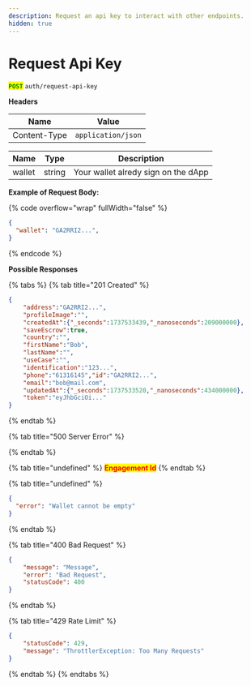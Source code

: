 ```yaml
---
description: Request an api key to interact with other endpoints.
hidden: true
---
```


# Request Api Key

<mark style="color:green;">**`POST`**</mark> `auth/request-api-key`

**Headers**

| Name         | Value              |
| ------------ | ------------------ |
| Content-Type | `application/json` |

| Name   | Type   | Description                         |
| ------ | ------ | ----------------------------------- |
| wallet | string | Your wallet alredy sign on the dApp |

**Example of Request Body:**

{% code overflow="wrap" fullWidth="false" %}
```json
{
  "wallet": "GA2RRI2...",
}
```
{% endcode %}

**Possible Responses**

{% tabs %}
{% tab title="201 Created" %}
```json
{
    "address":"GA2RRI2...",
    "profileImage":"",
    "createdAt":{"_seconds":1737533439,"_nanoseconds":209000000},
    "saveEscrow":true,
    "country":"",
    "firstName":"Bob",
    "lastName":"",
    "useCase":"",
    "identification":"123...",
    "phone":"61316145","id":"GA2RRI2...",
    "email":"bob@mail.com",
    "updatedAt":{"_seconds":1737533520,"_nanoseconds":434000000},
    "token":"eyJhbGciOi..."
}
```
{% endtab %}

{% tab title="500 Server Error" %}

{% endtab %}

{% tab title="undefined" %}
<mark style="color:red;">**Engagement Id**</mark>
{% endtab %}

{% tab title="undefined" %}
```json
{
  "error": "Wallet cannot be empty"
}
```
{% endtab %}

{% tab title="400 Bad Request" %}
```json
{
    "message": "Message",
    "error": "Bad Request",
    "statusCode": 400
}
```
{% endtab %}

{% tab title="429 Rate Limit" %}
```json
{
    "statusCode": 429,
    "message": "ThrottlerException: Too Many Requests"
}
```
{% endtab %}
{% endtabs %}
